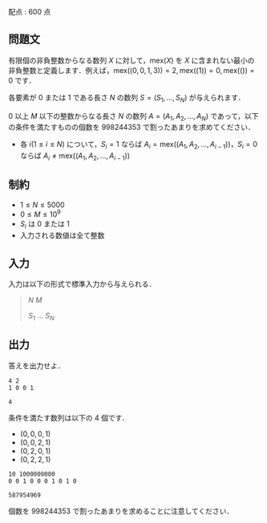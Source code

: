 配点 : $600$ 点

## 問題文

有限個の非負整数からなる数列 $X$ に対して，$\mathrm{mex}(X)$ を $X$ に含まれない最小の非負整数と定義します．例えば，$\mathrm{mex}((0,0, 1,3)) = 2, \mathrm{mex}(( 1) ) = 0, \mathrm{mex}(() ) = 0$ です．

各要素が $0$ または $1$ である長さ $N$ の数列 $S=(S_1,\ldots,S_N)$ が与えられます．

$0$ 以上 $M$ 以下の整数からなる長さ $N$ の数列 $A=(A_1,A_2,\ldots,A_N)$ であって，以下の条件を満たすものの個数を $998244353$ で割ったあまりを求めてください．　

- 各 $i(1\leq i\leq N)$ について，$S_i=1$ ならば $A_i = \mathrm{mex}((A_1,A_2,\ldots,A_{i-1}))$，$S_i=0$ ならば $A_i \neq \mathrm{mex}((A_1,A_2,\ldots,A_{i-1}))$

## 制約

- $1 \leq N \leq 5000$
- $0\leq M\leq 10^9$
- $S_i$ は $0$ または $1$
- 入力される数値は全て整数

## 入力

入力は以下の形式で標準入力から与えられる．

> $N$ $M$
> 
> $S_1$ $\ldots$ $S_N$

## 出力

答えを出力せよ．

```input1
4 2
1 0 0 1
```

```output1
4
```

条件を満たす数列は以下の $4$ 個です．

- $(0,0,0,1)$
- $(0,0,2,1)$
- $(0,2,0,1)$
- $(0,2,2,1)$

```input2
10 1000000000
0 0 1 0 0 0 1 0 1 0
```

```output2
587954969
```

個数を $998244353$ で割ったあまりを求めることに注意してください．